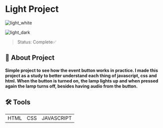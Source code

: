 # Light Project
![light_white](https://user-images.githubusercontent.com/121465689/222903859-7d7c5c19-b39f-4d7a-adf3-cf7cadf66789.png)

![light_dark](https://user-images.githubusercontent.com/121465689/222903883-112f15e6-0e04-40c9-a0e9-a17d6d16d271.png)

> Status: Complete✅

## 📓 About Project

####  Simple project to see how the event button works in practice. I made this project as a study to better understand each thing of javascript, css and html. When the button is turned on, the lamp lights up and when pressed again the lamp turns off, besides having audio from the button. 

## 🛠️ Tools
<table>
  <tr>
  <td>HTML</td>
  <td>CSS</td>
  <td>JAVASCRIPT</td>
  </tr>
</table>
